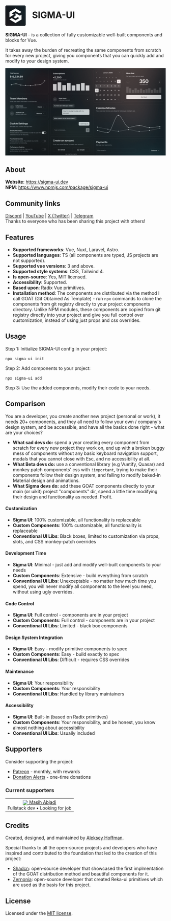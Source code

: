 <h1>
  <img valign="middle" src="./apps/docs/src/public/sigma-ui-logo-color.png" width="64px">
  &nbsp;&nbsp;SIGMA-UI
</h1>

**SIGMA-UI** - is a collection of fully customizable well-built components and blocks for Vue.

It takes away the burden of recreating the same components from scratch for every new project, giving you components that you can quickly add and modify to your design system.

![preview](apps/docs/src/public/og.png)

## About

**Website**: https://sigma-ui.dev
<br/>**NPM**: https://www.npmjs.com/package/sigma-ui

## Community links
[Discord](https://discord.gg/jH2X4VGBA4) | [YouTube](https://www.youtube.com/@sigma-dev) | [X (Twitter)](https://twitter.com/sigma__dev) | [Telegram](https://t.me/sigma_devs)
<br>Thanks to everyone who has been sharing this project with others!

## Features

- **Supported frameworks**: Vue, Nuxt, Laravel, Astro.
- **Supported languages**: TS (all components are typed, JS projects are not supported).
- **Supported vue versions**: 3 and above.
- **Supported style systems**: CSS, Tailwind 4.
- **Is open-source**: Yes, MIT licensed.
- **Accessibility**: Supported.
- **Based upon**: Radix Vue primitives.
- **Installation method**: The components are distributed via the method I call GOAT (Git Obtained As Template) - run `npx` commands to clone the components from git registry directly to your project components directory. Unlike NPM modules, these components are copied from git registry directly into your project and give you full control over customization, instead of using just props and css overrides.

## Usage

Step 1: Initialize SIGMA-UI config in your project:

```
npx sigma-ui init
```

Step 2: Add components to your project:

```
npx sigma-ui add
```

Step 3: Use the added components, modify their code to your needs.


## Comparison

You are a developer, you create another new project (personal or work), it needs 20+ components, and they all need to follow your own / company's design system, and be accessible, and have all the basics done right - what are your choices?

- **What sad devs do:** spend a year creating every component from scratch for every new project they work on, end up with a broken buggy mess of components without any basic keyboard navigation support, modals that you cannot close with Esc, and no accessibility at all.
- **What Beta devs do:** use a conventional library (e.g Vuetify, Quasar) and monkey patch components' css with `!important`, trying to make their components follow their design system, and failing to modify baked-in Material design and animations.
- **What Sigma devs do:** add these GOAT components directly to your main (or uikit) project "components" dir, spend a little time modifying their design and functionality as needed. Profit.

#### Customization
- **Sigma UI**: 100% customizable, all functionality is replaceable
- **Custom Components**: 100% customizable, all functionality is replaceable
- **Conventional UI Libs**: Black boxes, limited to customization via props, slots, and CSS monkey-patch overrides

#### Development Time
- **Sigma UI**: Minimal - just add and modify well-built components to your needs
- **Custom Components**: Extensive - build everything from scratch
- **Conventional UI Libs**: Unexceptable - no matter how much time you spend, you will never modify all components to the level you need, without using ugly overrides.

#### Code Control
- **Sigma UI**: Full control - components are in your project
- **Custom Components**: Full control - components are in your project
- **Conventional UI Libs**: Limited - black box components

#### Design System Integration
- **Sigma UI**: Easy - modify primitive components to spec
- **Custom Components**: Easy - build exactly to spec
- **Conventional UI Libs**: Difficult - requires CSS overrides

#### Maintenance
- **Sigma UI**: Your responsibility
- **Custom Components**: Your responsibility
- **Conventional UI Libs**: Handled by library maintainers

#### Accessibility
- **Sigma UI**: Built-in (based on Radix primitives)
- **Custom Components**: Your responsibility, and be honest, you know almost nothing about accessibility
- **Conventional UI Libs**: Usually included

## Supporters

Consider supporting the project:

- [Patreon](https://patreon.com/sigma_ui) - monthly, with rewards
- [Donation Alerts](https://donationalerts.com/r/sigma_dev) - one-time donations

### Current supporters

<table>
  <tbody>
    <tr>
      <td align="center" valign="middle">
        <a href="https://cyberpunk-card.vercel.app" title="Masih Abjadi">
          <img valign="middle" width="48px" src="https://avatars.githubusercontent.com/u/4639192?v=4">
          Masih Abjadi
        </a>
        <br/>Fullstack dev • Looking for job
      </td>
    </tr>
  </tbody>
</table>

## Credits

Created, designed, and maintained by [Aleksey Hoffman](https://github.com/aleksey-hoffman).

Special thanks to all the open-source projects and developers who have inspired and contributed to the foundation that led to the creation of this project: 
 
- [Shadcn](https://github.com/shadcn): open-source developer that showcased the first implmentation of the GOAT distribution method and beautiful components for it. 
- [Zernonia](https://github.com/zernonia): open-source developer that created Reka-ui primitives which are used as the basis for this project.

## License

Licensed under the [MIT license](https://github.com/sigma-hub/sigma-ui/blob/main/LICENSE).
